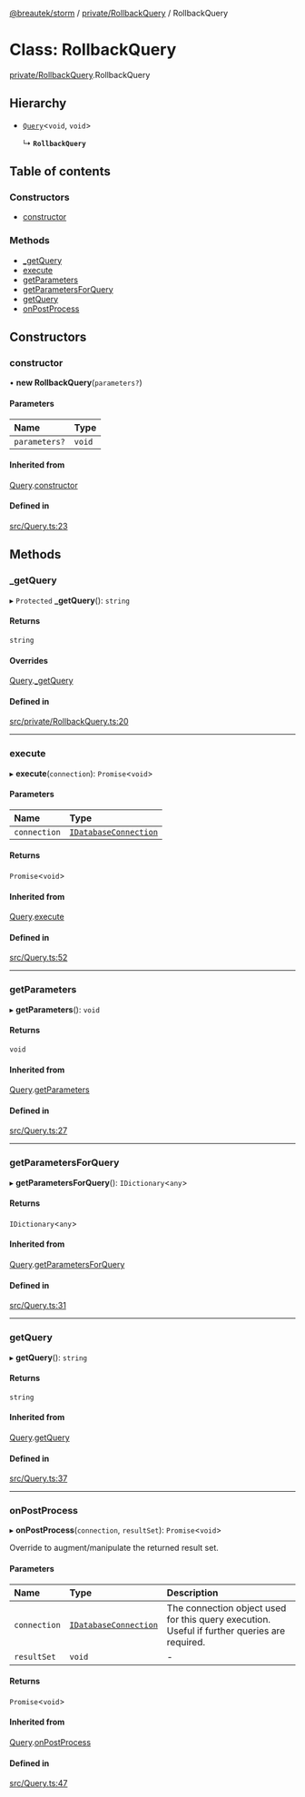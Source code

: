 [@breautek/storm](../README.md) / [private/RollbackQuery](../modules/private_RollbackQuery.md) / RollbackQuery

# Class: RollbackQuery

[private/RollbackQuery](../modules/private_RollbackQuery.md).RollbackQuery

## Hierarchy

- [`Query`](Query.Query-1.md)<`void`, `void`\>

  ↳ **`RollbackQuery`**

## Table of contents

### Constructors

- [constructor](private_RollbackQuery.RollbackQuery.md#constructor)

### Methods

- [\_getQuery](private_RollbackQuery.RollbackQuery.md#_getquery)
- [execute](private_RollbackQuery.RollbackQuery.md#execute)
- [getParameters](private_RollbackQuery.RollbackQuery.md#getparameters)
- [getParametersForQuery](private_RollbackQuery.RollbackQuery.md#getparametersforquery)
- [getQuery](private_RollbackQuery.RollbackQuery.md#getquery)
- [onPostProcess](private_RollbackQuery.RollbackQuery.md#onpostprocess)

## Constructors

### constructor

• **new RollbackQuery**(`parameters?`)

#### Parameters

| Name | Type |
| :------ | :------ |
| `parameters?` | `void` |

#### Inherited from

[Query](Query.Query-1.md).[constructor](Query.Query-1.md#constructor)

#### Defined in

[src/Query.ts:23](https://github.com/breautek/storm/blob/8fb5f8c/src/Query.ts#L23)

## Methods

### \_getQuery

▸ `Protected` **_getQuery**(): `string`

#### Returns

`string`

#### Overrides

[Query](Query.Query-1.md).[_getQuery](Query.Query-1.md#_getquery)

#### Defined in

[src/private/RollbackQuery.ts:20](https://github.com/breautek/storm/blob/8fb5f8c/src/private/RollbackQuery.ts#L20)

___

### execute

▸ **execute**(`connection`): `Promise`<`void`\>

#### Parameters

| Name | Type |
| :------ | :------ |
| `connection` | [`IDatabaseConnection`](../interfaces/IDatabaseConnection.IDatabaseConnection-1.md) |

#### Returns

`Promise`<`void`\>

#### Inherited from

[Query](Query.Query-1.md).[execute](Query.Query-1.md#execute)

#### Defined in

[src/Query.ts:52](https://github.com/breautek/storm/blob/8fb5f8c/src/Query.ts#L52)

___

### getParameters

▸ **getParameters**(): `void`

#### Returns

`void`

#### Inherited from

[Query](Query.Query-1.md).[getParameters](Query.Query-1.md#getparameters)

#### Defined in

[src/Query.ts:27](https://github.com/breautek/storm/blob/8fb5f8c/src/Query.ts#L27)

___

### getParametersForQuery

▸ **getParametersForQuery**(): `IDictionary`<`any`\>

#### Returns

`IDictionary`<`any`\>

#### Inherited from

[Query](Query.Query-1.md).[getParametersForQuery](Query.Query-1.md#getparametersforquery)

#### Defined in

[src/Query.ts:31](https://github.com/breautek/storm/blob/8fb5f8c/src/Query.ts#L31)

___

### getQuery

▸ **getQuery**(): `string`

#### Returns

`string`

#### Inherited from

[Query](Query.Query-1.md).[getQuery](Query.Query-1.md#getquery)

#### Defined in

[src/Query.ts:37](https://github.com/breautek/storm/blob/8fb5f8c/src/Query.ts#L37)

___

### onPostProcess

▸ **onPostProcess**(`connection`, `resultSet`): `Promise`<`void`\>

Override to augment/manipulate the returned result set.

#### Parameters

| Name | Type | Description |
| :------ | :------ | :------ |
| `connection` | [`IDatabaseConnection`](../interfaces/IDatabaseConnection.IDatabaseConnection-1.md) | The connection object used for this query execution. Useful if further queries are required. |
| `resultSet` | `void` | - |

#### Returns

`Promise`<`void`\>

#### Inherited from

[Query](Query.Query-1.md).[onPostProcess](Query.Query-1.md#onpostprocess)

#### Defined in

[src/Query.ts:47](https://github.com/breautek/storm/blob/8fb5f8c/src/Query.ts#L47)
